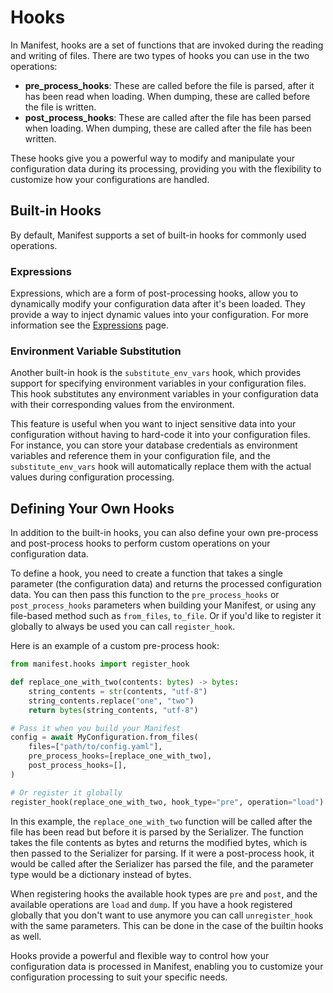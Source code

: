 # Hooks

In Manifest, hooks are a set of functions that are invoked during the reading and writing of files. There are two types of hooks you can use in the two operations:

- **pre_process_hooks**: These are called before the file is parsed, after it has been read when loading. When dumping, these are called before the file is written.
- **post_process_hooks**: These are called after the file has been parsed when loading. When dumping, these are called after the file has been written.

These hooks give you a powerful way to modify and manipulate your configuration data during its processing, providing you with the flexibility to customize how your configurations are handled.

## Built-in Hooks

By default, Manifest supports a set of built-in hooks for commonly used operations.

### Expressions
Expressions, which are a form of post-processing hooks, allow you to dynamically modify your configuration data after it's been loaded. They provide a way to inject dynamic values into your configuration. For more information see the [Expressions](/advanced_usage/expressions.md) page.

### Environment Variable Substitution

Another built-in hook is the `substitute_env_vars` hook, which provides support for specifying environment variables in your configuration files. This hook substitutes any environment variables in your configuration data with their corresponding values from the environment.

This feature is useful when you want to inject sensitive data into your configuration without having to hard-code it into your configuration files. For instance, you can store your database credentials as environment variables and reference them in your configuration file, and the `substitute_env_vars` hook will automatically replace them with the actual values during configuration processing.

## Defining Your Own Hooks

In addition to the built-in hooks, you can also define your own pre-process and post-process hooks to perform custom operations on your configuration data.

To define a hook, you need to create a function that takes a single parameter (the configuration data) and returns the processed configuration data. You can then pass this function to the `pre_process_hooks` or `post_process_hooks` parameters when building your Manifest, or using any file-based method such as `from_files`, `to_file`. Or if you'd like to register it globally to always be used you can call `register_hook`.

Here is an example of a custom pre-process hook:

```python
from manifest.hooks import register_hook

def replace_one_with_two(contents: bytes) -> bytes:
    string_contents = str(contents, "utf-8")
    string_contents.replace("one", "two")
    return bytes(string_contents, "utf-8")

# Pass it when you build your Manifest
config = await MyConfiguration.from_files(
    files=["path/to/config.yaml"],
    pre_process_hooks=[replace_one_with_two],
    post_process_hooks=[],
)

# Or register it globally
register_hook(replace_one_with_two, hook_type="pre", operation="load")
```

In this example, the `replace_one_with_two` function will be called after the file has been read but before it is parsed by the Serializer. The function takes the file contents as bytes and returns the modified bytes, which is then passed to the Serializer for parsing. If it were a post-process hook, it would be called after the Serializer has parsed the file, and the parameter type would be a dictionary instead of bytes.

When registering hooks the available hook types are `pre` and `post`, and the available operations are `load` and `dump`. If you have a hook registered globally that you don't want to use anymore you can call `unregister_hook` with the same parameters. This can be done in the case of the builtin hooks as well.

Hooks provide a powerful and flexible way to control how your configuration data is processed in Manifest, enabling you to customize your configuration processing to suit your specific needs.